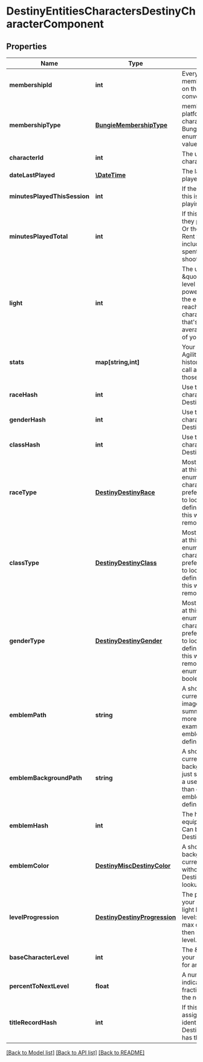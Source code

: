 # DestinyEntitiesCharactersDestinyCharacterComponent

## Properties
Name | Type | Description | Notes
------------ | ------------- | ------------- | -------------
**membershipId** | **int** | Every Destiny Profile has a membershipId. This is provided on the character as well for convenience. | [optional] 
**membershipType** | [**BungieMembershipType**](BungieMembershipType.md) | membershipType tells you the platform on which the character plays. Examine the BungieMembershipType enumeration for possible values. | [optional] 
**characterId** | **int** | The unique identifier for the character. | [optional] 
**dateLastPlayed** | [**\DateTime**](\DateTime.md) | The last date that the user played Destiny. | [optional] 
**minutesPlayedThisSession** | **int** | If the user is currently playing, this is how long they&#39;ve been playing. | [optional] 
**minutesPlayedTotal** | **int** | If this value is 525,600, then they played Destiny for a year. Or they&#39;re a very dedicated Rent fan. Note that this includes idle time, not just time spent actually in activities shooting things. | [optional] 
**light** | **int** | The user&#39;s calculated \&quot;Light Level\&quot;. Light level is an indicator of your power that mostly matters in the end game, once you&#39;ve reached the maximum character level: it&#39;s a level that&#39;s dependent on the average Attack/Defense power of your items. | [optional] 
**stats** | **map[string,int]** | Your character&#39;s stats, such as Agility, Resilience, etc... *not* historical stats.  You&#39;ll have to call a different endpoint for those. | [optional] 
**raceHash** | **int** | Use this hash to look up the character&#39;s DestinyRaceDefinition. | [optional] 
**genderHash** | **int** | Use this hash to look up the character&#39;s DestinyGenderDefinition. | [optional] 
**classHash** | **int** | Use this hash to look up the character&#39;s DestinyClassDefinition. | [optional] 
**raceType** | [**DestinyDestinyRace**](DestinyDestinyRace.md) | Mostly for historical purposes at this point, this is an enumeration for the character&#39;s race.  It&#39;ll be preferable in the general case to look up the related definition: but for some people this was too convenient to remove. | [optional] 
**classType** | [**DestinyDestinyClass**](DestinyDestinyClass.md) | Mostly for historical purposes at this point, this is an enumeration for the character&#39;s class.  It&#39;ll be preferable in the general case to look up the related definition: but for some people this was too convenient to remove. | [optional] 
**genderType** | [**DestinyDestinyGender**](DestinyDestinyGender.md) | Mostly for historical purposes at this point, this is an enumeration for the character&#39;s Gender.  It&#39;ll be preferable in the general case to look up the related definition: but for some people this was too convenient to remove. And yeah, it&#39;s an enumeration and not a boolean. Fight me. | [optional] 
**emblemPath** | **string** | A shortcut path to the user&#39;s currently equipped emblem image. If you&#39;re just showing summary info for a user, this is more convenient than examining their equipped emblem and looking up the definition. | [optional] 
**emblemBackgroundPath** | **string** | A shortcut path to the user&#39;s currently equipped emblem background image. If you&#39;re just showing summary info for a user, this is more convenient than examining their equipped emblem and looking up the definition. | [optional] 
**emblemHash** | **int** | The hash of the currently equipped emblem for the user. Can be used to look up the DestinyInventoryItemDefinition. | [optional] 
**emblemColor** | [**DestinyMiscDestinyColor**](DestinyMiscDestinyColor.md) | A shortcut for getting the background color of the user&#39;s currently equipped emblem without having to do a DestinyInventoryItemDefinition lookup. | [optional] 
**levelProgression** | [**DestinyDestinyProgression**](DestinyDestinyProgression.md) | The progression that indicates your character&#39;s level. Not their light level, but their character level: you know, the thing you max out a couple hours in and then ignore for the sake of light level. | [optional] 
**baseCharacterLevel** | **int** | The \&quot;base\&quot; level of your character, not accounting for any light level. | [optional] 
**percentToNextLevel** | **float** | A number between 0 and 100, indicating the whole and fractional % remaining to get to the next character level. | [optional] 
**titleRecordHash** | **int** | If this Character has a title assigned to it, this is the identifier of the DestinyRecordDefinition that has that title information. | [optional] 

[[Back to Model list]](../README.md#documentation-for-models) [[Back to API list]](../README.md#documentation-for-api-endpoints) [[Back to README]](../README.md)


